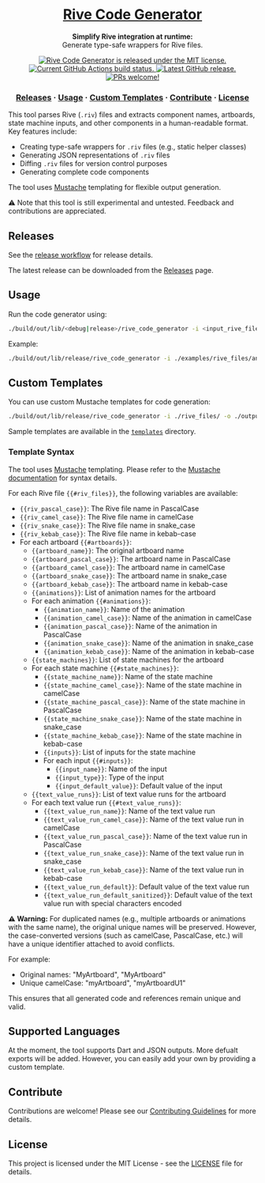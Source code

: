 <h1 align="center">
  <a href="https://github.com/rive-app/rive-code-generator-wip">
    Rive Code Generator
  </a>
</h1>

<p align="center">
  <strong>Simplify Rive integration at runtime:</strong><br>
  Generate type-safe wrappers for Rive files.
</p>

<p align="center">
  <a href="https://github.com/rive-app/rive-code-generator-wip/blob/main/LICENSE">
    <img src="https://img.shields.io/badge/license-MIT-blue.svg" alt="Rive Code Generator is released under the MIT license." />
  </a>
  <a href="https://github.com/rive-app/rive-code-generator-wip/actions">
    <img src="https://github.com/rive-app/rive-code-generator-wip/actions/workflows/build_rive_code_generator.yml/badge.svg" alt="Current GitHub Actions build status." />
  </a>
  <a href="https://github.com/rive-app/rive-code-generator-wip/releases">
    <img src="https://img.shields.io/github/v/release/rive-app/rive-code-generator-wip" alt="Latest GitHub release." />
  </a>
  <a href="https://github.com/rive-app/rive-code-generator-wip/blob/main/CONTRIBUTING.md">
    <img src="https://img.shields.io/badge/PRs-welcome-brightgreen.svg" alt="PRs welcome!" />
  </a>
</p>

<h3 align="center">
  <a href="#releases">Releases</a>
  <span> · </span>
  <a href="#usage">Usage</a>
  <span> · </span>
  <a href="#custom-templates">Custom Templates</a>
  <span> · </span>
  <a href="#contributing">Contribute</a>
  <span> · </span>
  <a href="#license">License</a>
</h3>

This tool parses Rive (`.riv`) files and extracts component names, artboards, state machine inputs, and other components in a human-readable format. Key features include:

- Creating type-safe wrappers for `.riv` files (e.g., static helper classes)
- Generating JSON representations of `.riv` files
- Diffing `.riv` files for version control purposes
- Generating complete code components

The tool uses [Mustache](https://mustache.github.io/) templating for flexible output generation.

:warning: Note that this tool is still experimental and untested. Feedback and contributions are appreciated.

## Releases

See the [release workflow](.github/workflows/release_workflow.yaml) for release details.

The latest release can be downloaded from the [Releases](https://github.com/rive-app/rive-code-generator-wip/releases) page.

## Usage

Run the code generator using:

```sh
./build/out/lib/<debug|release>/rive_code_generator -i <input_rive_file> -o <output_directory> -l <language>
```

Example:
```sh
./build/out/lib/release/rive_code_generator -i ./examples/rive_files/animation.riv -o ./examples/generated_code.dart -l dart
```

## Custom Templates

You can use custom Mustache templates for code generation:

```sh
./build/out/lib/release/rive_code_generator -i ./rive_files/ -o ./output/rive.json -t templates/json_template.mustache
```

Sample templates are available in the [`templates`](./templates) directory.

### Template Syntax

The tool uses [Mustache](https://mustache.github.io/) templating. Please refer to the [Mustache documentation](https://mustache.github.io/) for syntax details.

For each Rive file `{{#riv_files}}`, the following variables are available:
- `{{riv_pascal_case}}`: The Rive file name in PascalCase
- `{{riv_camel_case}}`: The Rive file name in camelCase
- `{{riv_snake_case}}`: The Rive file name in snake_case
- `{{riv_kebab_case}}`: The Rive file name in kebab-case
- For each artboard `{{#artboards}}`:
    - `{{artboard_name}}`: The original artboard name
    - `{{artboard_pascal_case}}`: The artboard name in PascalCase
    - `{{artboard_camel_case}}`: The artboard name in camelCase
    - `{{artboard_snake_case}}`: The artboard name in snake_case
    - `{{artboard_kebab_case}}`: The artboard name in kebab-case
    - `{{animations}}`: List of animation names for the artboard
    - For each animation `{{#animations}}`:
        - `{{animation_name}}`: Name of the animation
        - `{{animation_camel_case}}`: Name of the animation in camelCase
        - `{{animation_pascal_case}}`: Name of the animation in PascalCase
        - `{{animation_snake_case}}`: Name of the animation in snake_case
        - `{{animation_kebab_case}}`: Name of the animation in kebab-case
    - `{{state_machines}}`: List of state machines for the artboard
    - For each state machine `{{#state_machines}}`:
        - `{{state_machine_name}}`: Name of the state machine
        - `{{state_machine_camel_case}}`: Name of the state machine in camelCase
        - `{{state_machine_pascal_case}}`: Name of the state machine in PascalCase
        - `{{state_machine_snake_case}}`: Name of the state machine in snake_case
        - `{{state_machine_kebab_case}}`: Name of the state machine in kebab-case
        - `{{inputs}}`: List of inputs for the state machine
        - For each input `{{#inputs}}`:
            - `{{input_name}}`: Name of the input
            - `{{input_type}}`: Type of the input
            - `{{input_default_value}}`: Default value of the input
    - `{{text_value_runs}}`: List of text value runs for the artboard
    - For each text value run `{{#text_value_runs}}`:
        - `{{text_value_run_name}}`: Name of the text value run
        - `{{text_value_run_camel_case}}`: Name of the text value run in camelCase
        - `{{text_value_run_pascal_case}}`: Name of the text value run in PascalCase
        - `{{text_value_run_snake_case}}`: Name of the text value run in snake_case
        - `{{text_value_run_kebab_case}}`: Name of the text value run in kebab-case
        - `{{text_value_run_default}}`: Default value of the text value run
        - `{{text_value_run_default_sanitized}}`: Default value of the text value run with special characters encoded

**:warning: Warning:** For duplicated names (e.g., multiple artboards or animations with the same name), the original unique names will be preserved. However, the case-converted versions (such as camelCase, PascalCase, etc.) will have a unique identifier attached to avoid conflicts.

For example:
- Original names: "MyArtboard", "MyArtboard"
- Unique camelCase: "myArtboard", "myArtboardU1"

This ensures that all generated code and references remain unique and valid.

## Supported Languages

At the moment, the tool supports Dart and JSON outputs. More defualt exports will be added. However, you can easily add your own by providing a custom template.

## Contribute

Contributions are welcome! Please see our [Contributing Guidelines](CONTRIBUTING.md) for more details.

## License

This project is licensed under the MIT License - see the [LICENSE](LICENSE) file for details.
